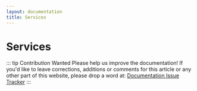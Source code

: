 ```yaml
---
layout: documentation
title: Services
---
```


# Services

::: tip Contribution Wanted
Please help us improve the documentation!
If you'd like to leave corrections, additions or comments for this article or any other part of this website, please drop a word at:
[Documentation Issue Tracker](#{$docs_repo}/issues)
:::

